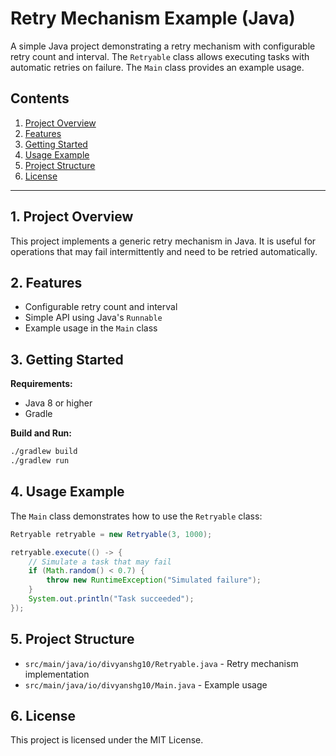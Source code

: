 # Retry Mechanism Example (Java)

A simple Java project demonstrating a retry mechanism with configurable retry count and interval. The `Retryable` class allows executing tasks with automatic retries on failure. The `Main` class provides an example usage.

## Contents

1. [Project Overview](#1-project-overview)
2. [Features](#2-features)
3. [Getting Started](#3-getting-started)
4. [Usage Example](#4-usage-example)
5. [Project Structure](#5-project-structure)
6. [License](#6-license)

---

## 1. Project Overview

This project implements a generic retry mechanism in Java. It is useful for operations that may fail intermittently and need to be retried automatically.

## 2. Features

- Configurable retry count and interval
- Simple API using Java's `Runnable`
- Example usage in the `Main` class

## 3. Getting Started

**Requirements:**
- Java 8 or higher
- Gradle

**Build and Run:**
```sh
./gradlew build
./gradlew run
```

## 4. Usage Example

The `Main` class demonstrates how to use the `Retryable` class:

```java
Retryable retryable = new Retryable(3, 1000);

retryable.execute(() -> {
    // Simulate a task that may fail
    if (Math.random() < 0.7) {
        throw new RuntimeException("Simulated failure");
    }
    System.out.println("Task succeeded");
});
```

## 5. Project Structure

- `src/main/java/io/divyanshg10/Retryable.java` - Retry mechanism implementation
- `src/main/java/io/divyanshg10/Main.java` - Example usage

## 6. License

This project is licensed under the MIT License.

